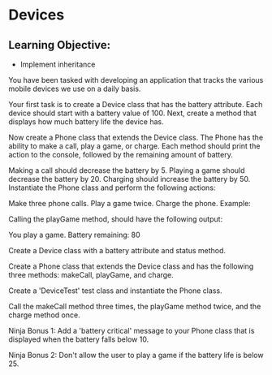 # Devices

## Learning Objective:
- Implement inheritance


You have been tasked with developing an application that tracks the various mobile devices we use on a daily basis.

Your first task is to create a Device class that has the battery attribute. Each device should start with a battery value of 100. Next, create a method that displays how much battery life the device has.

Now create a Phone class that extends the Device class. The Phone has the ability to make a call, play a game, or charge. Each method should print the action to the console, followed by the remaining amount of battery.

Making a call should decrease the battery by 5.
Playing a game should decrease the battery by 20.
Charging should increase the battery by 50.
Instantiate the Phone class and perform the following actions:

Make three phone calls.
Play a game twice.
Charge the phone.
Example:

Calling the playGame method, should have the following output:

You play a game.
Battery remaining: 80






Create a Device class with a battery attribute and status method.

Create a Phone class that extends the Device class and has the following three methods: makeCall, playGame, and charge.

Create a 'DeviceTest' test class and instantiate the Phone class.

Call the makeCall method three times, the playGame method twice, and the charge method once.

Ninja Bonus 1: Add a 'battery critical' message to your Phone class that is displayed when the battery falls below 10.

Ninja Bonus 2: Don't allow the user to play a game if the battery life is below 25.

